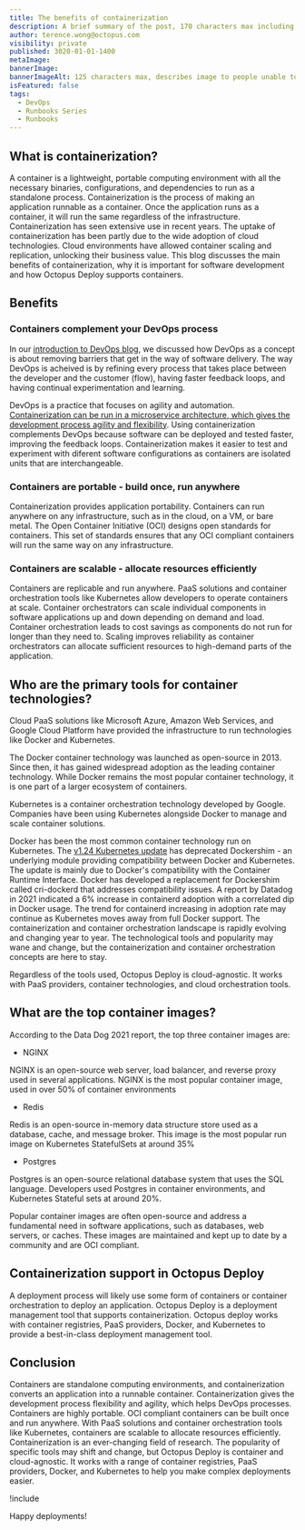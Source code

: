 ```yaml
---
title: The benefits of containerization
description: A brief summary of the post, 170 characters max including spaces.
author: terence.wong@octopus.com
visibility: private
published: 3020-01-01-1400
metaImage:
bannerImage:
bannerImageAlt: 125 characters max, describes image to people unable to see it.
isFeatured: false
tags:
  - DevOps
  - Runbooks Series
  - Runbooks
---
```


<!-- see https://github.com/OctopusDeploy/blog/blob/master/tags.txt for a comprehensive list of tags -->

## What is containerization?

A container is a lightweight, portable computing environment with all the necessary binaries, configurations, and dependencies to run as a standalone process. Containerization is the process of making an application runnable as a container. Once the application runs as a container, it will run the same regardless of the infrastructure. Containerization has seen extensive use in recent years. The uptake of containerization has been partly due to the wide adoption of cloud technologies. Cloud environments have allowed container scaling and replication, unlocking their business value. This blog discusses the main benefits of containerization, why it is important for software development and how Octopus Deploy supports containers.

## Benefits

### Containers complement your DevOps process

In our [introduction to DevOps blog](https://octopus.com/blog/introduction-to-devops), we discussed how DevOps as a concept is about removing barriers that get in the way of software delivery. The way DevOps is acheived is by refining every process that takes place between the developer and the customer (flow), having faster feedback loops, and having continual experimentation and learning. 

DevOps is a practice that focuses on agility and automation. [Containerization can be run in a microservice architecture, which gives the development process agility and flexibility](link). Using containerization complements DevOps because software can be deployed and tested faster, improving the feedback loops. Containerization makes it easier to test and experiment with diferent software configurations as containers are isolated units that are interchangeable. 

### Containers are portable - build once, run anywhere

Containerization provides application portability. Containers can run anywhere on any infrastructure, such as in the cloud, on a VM, or bare metal. The Open Container Initiative (OCI) designs open standards for containers. This set of standards ensures that any OCI compliant containers will run the same way on any infrastructure.

### Containers are scalable - allocate resources efficiently

Containers are replicable and run anywhere. PaaS solutions and container orchestration tools like Kubernetes allow developers to operate containers at scale. Container orchestrators can scale individual components in software applications up and down depending on demand and load. Container orchestration leads to cost savings as components do not run for longer than they need to. Scaling improves reliability as container orchestrators can allocate sufficient resources to high-demand parts of the application.

## Who are the primary tools for container technologies?

Cloud PaaS solutions like Microsoft Azure, Amazon Web Services, and Google Cloud Platform have provided the infrastructure to run technologies like Docker and Kubernetes.

The Docker container technology was launched as open-source in 2013. Since then, it has gained widespread adoption as the leading container technology. While Docker remains the most popular container technology, it is one part of a larger ecosystem of containers.

Kubernetes is a container orchestration technology developed by Google. Companies have been using Kubernetes alongside Docker to manage and scale container solutions.

Docker has been the most common container technology run on Kubernetes. The [v1.24 Kubernetes update](https://kubernetes.io/blog/2022/03/31/ready-for-dockershim-removal/) has deprecated Dockershim - an underlying module providing compatibility between Docker and Kubernetes. The update is mainly due to Docker's compatibility with the Container Runtime Interface. Docker has developed a replacement for Dockershim called cri-dockerd that addresses compatibility issues. A report by Datadog in 2021 indicated a 6% increase in containerd adoption with a correlated dip in Docker usage. The trend for containerd increasing in adoption rate may continue as Kubernetes moves away from full Docker support. The containerization and container orchestration landscape is rapidly evolving and changing year to year. The technological tools and popularity may wane and change, but the containerization and container orchestration concepts are here to stay.

Regardless of the tools used, Octopus Deploy is cloud-agnostic. It works with PaaS providers, container technologies, and cloud orchestration tools.

## What are the top container images?

According to the Data Dog 2021 report, the top three container images are:

- NGINX

NGINX is an open-source web server, load balancer, and reverse proxy used in several applications. NGINX is the most popular container image, used in over 50% of container environments

- Redis

Redis is an open-source in-memory data structure store used as a database, cache, and message broker. This image is the most popular run image on Kubernetes StatefulSets at around 35%

- Postgres

Postgres is an open-source relational database system that uses the SQL language. Developers used Postgres in container environments, and Kubernetes Stateful sets at around 20%.

Popular container images are often open-source and address a fundamental need in software applications, such as databases, web servers, or caches. These images are maintained and kept up to date by a community and are OCI compliant.


## Containerization support in Octopus Deploy

A deployment process will likely use some form of containers or container orchestration to deploy an application. Octopus Deploy is a deployment management tool that supports containerization. Octopus deploy works with container registries, PaaS providers, Docker, and Kubernetes to provide a best-in-class deployment management tool.

## Conclusion

Containers are standalone computing environments, and containerization converts an application into a runnable container. Containerization gives the development process flexibility and agility, which helps DevOps processes. Containers are highly portable. OCI compliant containers can be built once and run anywhere. With PaaS solutions and container orchestration tools like Kubernetes, containers are scalable to allocate resources efficiently. Containerization is an ever-changing field of research. The popularity of specific tools may shift and change, but Octopus Deploy is container and cloud-agnostic. It works with a range of container registries, PaaS providers, Docker, and Kubernetes to help you make complex deployments easier.


!include <q2-2022-newsletter-cta>

Happy deployments!
